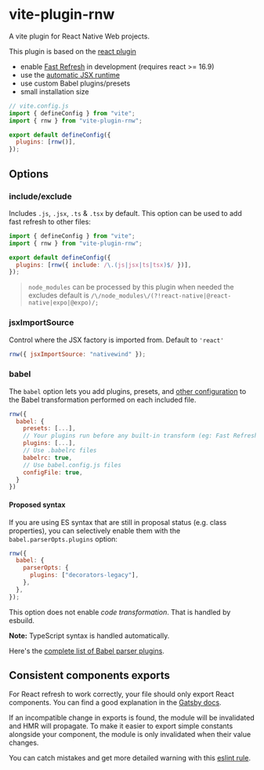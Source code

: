 # vite-plugin-rnw

A vite plugin for React Native Web projects.

This plugin is based on the [react plugin](https://github.com/vitejs/vite-plugin-react/blob/main/packages/plugin-react/README.md)

- enable [Fast Refresh](https://www.npmjs.com/package/react-refresh) in development (requires react >= 16.9)
- use the [automatic JSX runtime](https://legacy.reactjs.org/blog/2020/09/22/introducing-the-new-jsx-transform.html)
- use custom Babel plugins/presets
- small installation size

```js
// vite.config.js
import { defineConfig } from "vite";
import { rnw } from "vite-plugin-rnw";

export default defineConfig({
  plugins: [rnw()],
});
```

## Options

### include/exclude

Includes `.js`, `.jsx`, `.ts` & `.tsx` by default. This option can be used to add fast refresh to other files:

```js
import { defineConfig } from "vite";
import { rnw } from "vite-plugin-rnw";

export default defineConfig({
  plugins: [rnw({ include: /\.(js|jsx|ts|tsx)$/ })],
});
```

> `node_modules` can be processed by this plugin when needed
> the excludes default is `/\/node_modules\/(?!react-native|@react-native|expo|@expo)/;`

### jsxImportSource

Control where the JSX factory is imported from. Default to `'react'`

```js
rnw({ jsxImportSource: "nativewind" });
```

### babel

The `babel` option lets you add plugins, presets, and [other configuration](https://babeljs.io/docs/en/options) to the Babel transformation performed on each included file.

```js
rnw({
  babel: {
    presets: [...],
    // Your plugins run before any built-in transform (eg: Fast Refresh)
    plugins: [...],
    // Use .babelrc files
    babelrc: true,
    // Use babel.config.js files
    configFile: true,
  }
})
```

#### Proposed syntax

If you are using ES syntax that are still in proposal status (e.g. class properties), you can selectively enable them with the `babel.parserOpts.plugins` option:

```js
rnw({
  babel: {
    parserOpts: {
      plugins: ["decorators-legacy"],
    },
  },
});
```

This option does not enable _code transformation_. That is handled by esbuild.

**Note:** TypeScript syntax is handled automatically.

Here's the [complete list of Babel parser plugins](https://babeljs.io/docs/en/babel-parser#ecmascript-proposalshttpsgithubcombabelproposals).

## Consistent components exports

For React refresh to work correctly, your file should only export React components. You can find a good explanation in the [Gatsby docs](https://www.gatsbyjs.com/docs/reference/local-development/fast-refresh/#how-it-works).

If an incompatible change in exports is found, the module will be invalidated and HMR will propagate. To make it easier to export simple constants alongside your component, the module is only invalidated when their value changes.

You can catch mistakes and get more detailed warning with this [eslint rule](https://github.com/ArnaudBarre/eslint-plugin-react-refresh).
